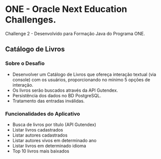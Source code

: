 # ONE - Oracle Next Education Challenges.
Challenge 2 - Desenvolvido para Formação Java do Programa ONE.


## Catálogo de Livros       



###  Sobre o Desafio

- Desenvolver um Catálogo de Livros que ofereça interação textual (via console) com os usuários, proporcionando no mínimo 5 opções de interação. 
- Os livros serão buscados através da API Gutendex.
- Persistência dos dados no BD PostgreSQL.
- Tratamento das entradas inválidas.



### Funcionalidades do Aplicativo
- Busca de livros por título (API Gutendex)
- Listar livros cadastrados
- Listar autores cadastrados
- Listar autores vivos em determinado ano
- Listar livros em determinado idioma
- Top 10 livros mais baixados


